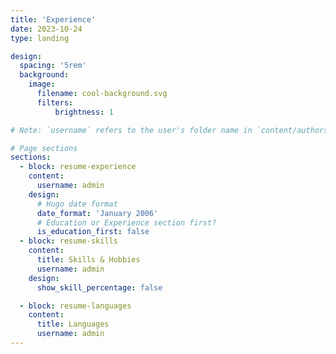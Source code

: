 ```yaml
---
title: 'Experience'
date: 2023-10-24
type: landing

design:
  spacing: '5rem'
  background:
    image:
      filename: cool-background.svg
      filters:
          brightness: 1

# Note: `username` refers to the user's folder name in `content/authors/`

# Page sections
sections:
  - block: resume-experience
    content:
      username: admin
    design:
      # Hugo date format
      date_format: 'January 2006'
      # Education or Experience section first?
      is_education_first: false
  - block: resume-skills
    content:
      title: Skills & Hobbies
      username: admin
    design:
      show_skill_percentage: false

  - block: resume-languages
    content:
      title: Languages
      username: admin
---
```

